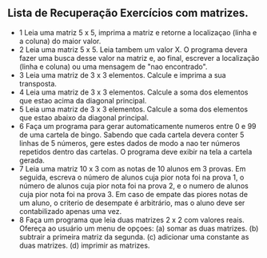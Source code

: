 Lista de Recuperação
Exercícios com matrizes.
-----------
- 1 Leia uma matriz 5 x 5, imprima a matriz e retorne a localizaçao (linha e a coluna) do maior valor.
- 2 Leia uma matriz 5 x 5. Leia tambem um valor X. O programa devera fazer uma busca desse valor na matriz e, ao final, escrever a localização (linha e coluna) ou uma mensagem de "nao encontrado".
- 3 Leia uma matriz de 3 x 3 elementos. Calcule e imprima a sua transposta.
- 4 Leia uma matriz de 3 x 3 elementos. Calcule a soma dos elementos que estao acima da diagonal principal.
- 5 Leia uma matriz de 3 x 3 elementos. Calcule a soma dos elementos que estao abaixo da diagonal principal.
- 6 Faça um programa para gerar automaticamente numeros entre 0 e 99 de uma cartela de bingo. Sabendo que cada cartela devera conter 5 linhas de 5 números, gere estes dados de modo a nao ter números repetidos dentro das cartelas. O programa deve exibir na tela a cartela gerada.
- 7 Leia uma matriz 10 x 3 com as notas de 10 alunos em 3 provas. Em seguida, escreva o número de alunos cuja pior nota foi na prova 1, o número de alunos cuja pior nota foi na prova 2, e o numero de alunos cuja pior nota foi na prova 3. Em caso de empate das piores notas de um aluno, o criterio de desempate é arbitrário, mas o aluno deve ser contabilizado apenas uma vez.
- 8 Faça um programa que leia duas matrizes 2 x 2 com valores reais. Ofereça ao usuário um menu de opçoes:
	(a) somar as duas matrizes.
	(b) subtrair a primeira matriz da segunda.
	(c) adicionar uma constante as duas matrizes.
	(d) imprimir as matrizes.
